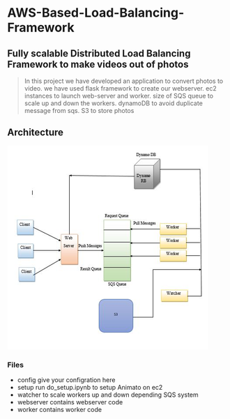 # AWS-Based-Load-Balancing-Framework

## Fully scalable Distributed Load Balancing Framework to make videos out of photos

>In this project we have developed an application to convert photos to video.
>we have used flask framework to create our webserver. ec2 instances to launch web-server
>and worker. size of SQS queue to scale up and down the workers. dynamoDB to avoid duplicate
>message from sqs. S3 to store photos

## Architecture

![drawing](https://github.com/sskhandle/AWS-Based-Load-Balancing-Framework/blob/master/animato-master/architecture.JPG)

### Files

* config	give your configration here
* setup  	run do_setup.ipynb to setup Animato on ec2
* watcher	to scale workers up and down depending SQS system
* webserver	contains webserver code
* worker        contains worker code
